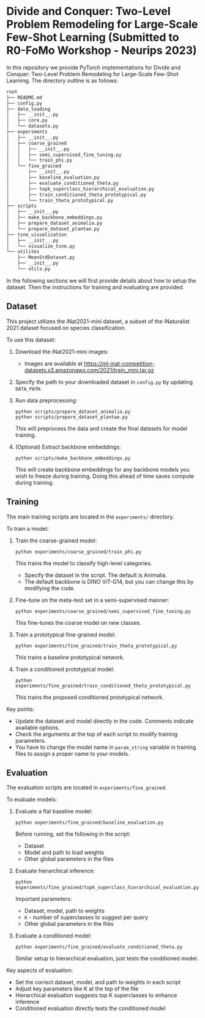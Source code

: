 # Divide and Conquer: Two-Level Problem Remodeling for Large-Scale Few-Shot Learning (Submitted to R0-FoMo Workshop - Neurips 2023)

In this repository we provide PyTorch implementations for Divide and Conquer: Two-Level Problem Remodeling for Large-Scale Few-Shot Learning. The directory outline is as follows:

```bash
root
├── README.md
├── config.py
├── data_loading
│   ├── __init__.py
│   ├── core.py
│   └── datasets.py
├── experiments
│   ├── __init__.py
│   ├── coarse_grained
│   │   ├── __init__.py
│   │   ├── semi_supervised_fine_tuning.py
│   │   └── train_phi.py
│   └── fine_grained
│       ├── __init__.py
│       ├── baseline_evaluation.py
│       ├── evaluate_conditioned_theta.py
│       ├── topk_superclass_hierarchical_evaluation.py
│       ├── train_conditioned_theta_prototypical.py
│       └── train_theta_prototypical.py
├── scripts
│   ├── __init__.py
│   ├── make_backbone_embeddings.py
│   ├── prepare_dataset_animalia.py
│   └── prepare_dataset_plantae.py
├── tsne_visualization
│   ├── __init__.py
│   └── visualize_tsne.py
└── utilites
    ├── MeanStdDataset.py
    ├── __init__.py
    └── utils.py
```

In the following sections we will first provide details about how to setup the dataset. Then the instructions for training and evaluating are provided.

## Dataset

This project utilizes the iNat2021-mini dataset, a subset of the iNaturalist 2021 dataset focused on species classification.

To use this dataset:

1. Download the iNat2021-mini images:
   - Images are available at https://ml-inat-competition-datasets.s3.amazonaws.com/2021/train_mini.tar.gz

2. Specify the path to your downloaded dataset in `config.py` by updating `DATA_PATH`.

3. Run data preprocessing:
   ```
   python scripts/prepare_dataset_animalia.py
   python scripts/prepare_dataset_plantae.py
   ```
   This will preprocess the data and create the final datasets for model training. 

4. (Optional) Extract backbone embeddings:
   ```
   python scripts/make_backbone_embeddings.py
   ```
   This will create backbone embeddings for any backbone models you wish to freeze during training. Doing this ahead of time saves compute during training.

## Training 

The main training scripts are located in the `experiments/` directory. 

To train a model:

1. Train the coarse-grained model:
   ```
   python experiments/coarse_grained/train_phi.py
   ```
   This trains the model to classify high-level categories. 
   
   - Specify the dataset in the script. The default is Animalia.
   - The default backbone is DINO ViT-G14, but you can change this by modifying the code.
   
2. Fine-tune on the meta-test set in a semi-supervised manner:
   ```
   python experiments/coarse_grained/semi_supervised_fine_tuning.py
   ```
   This fine-tunes the coarse model on new classes.
   
3. Train a prototypical fine-grained model:
   ```
   python experiments/fine_grained/train_theta_prototypical.py  
   ```
   This trains a baseline prototypical network.
   
4. Train a conditioned prototypical model:
   ```
   python experiments/fine_grained/train_conditioned_theta_prototypical.py
   ```
   This trains the proposed conditioned prototypical network.
   
Key points:

- Update the dataset and model directly in the code. Comments indicate available options.
- Check the arguments at the top of each script to modify training parameters. 
- You have to change the model name in `param_string` variable in training files to assign a proper name to your models.

## Evaluation

The evaluation scripts are located in `experiments/fine_grained`.

To evaluate models:

1. Evaluate a flat baseline model:
   ```
   python experiments/fine_grained/baseline_evaluation.py
   ```
   Before running, set the following in the script:
   - Dataset  
   - Model and path to load weights
   - Other global parameters in the files
   
2. Evaluate hierarchical inference:
   ```
   python experiments/fine_grained/topk_superclass_hierarchical_evaluation.py
   ```
   Important parameters:
   - Dataset, model, path to weights
   - `K` - number of superclasses to suggest per query  
   - Other global parameters in the files
   
3. Evaluate a conditioned model:
   ```
   python experiments/fine_grained/evaluate_conditioned_theta.py   
   ```
   Similar setup to hierarchical evaluation, just tests the conditioned model.

Key aspects of evaluation:

- Set the correct dataset, model, and path to weights in each script
- Adjust key parameters like K at the top of the file  
- Hierarchical evaluation suggests top K superclasses to enhance inference
- Conditioned evaluation directly tests the conditioned model
